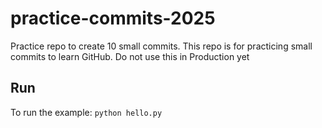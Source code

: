 # practice-commits-2025
Practice repo to create 10 small commits.
This repo is for practicing small commits to learn GitHub.
Do not use this in Production yet
## Run
To run the example: `python hello.py`
